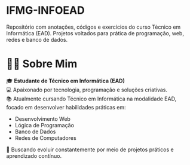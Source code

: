 # IFMG-INFOEAD
Repositório com anotações, códigos e exercícios do curso Técnico em Informática (EAD). Projetos voltados para prática de programação, web, redes e banco de dados.

# 👨‍💻 Sobre Mim

🎓 **Estudante de Técnico em Informática (EAD)**  
💻 Apaixonado por tecnologia, programação e soluções criativas.  
📚 Atualmente cursando Técnico em Informática na modalidade EAD, focado em desenvolver habilidades práticas em:

- Desenvolvimento Web  
- Lógica de Programação  
- Banco de Dados  
- Redes de Computadores

🚀 Buscando evoluir constantemente por meio de projetos práticos e aprendizado contínuo.
